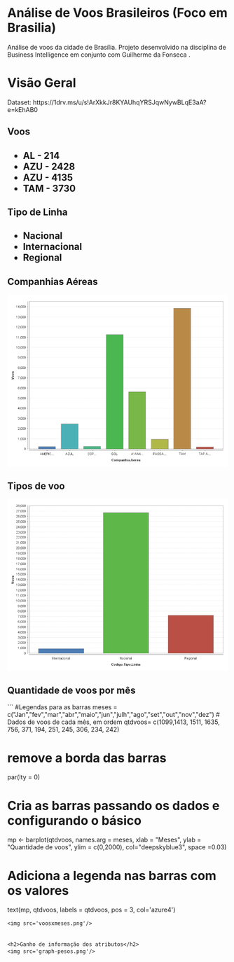 # Análise de Voos Brasileiros (Foco em Brasilia)
Análise de voos da cidade de Brasília. Projeto desenvolvido na disciplina de Business Intelligence em conjunto com Guilherme da Fonseca .

<h1>Visão Geral</h1>
Dataset: https://1drv.ms/u/s!ArXkkJr8KYAUhqYRSJqwNywBLqE3aA?e=kEhAB0
<h2>Voos<h2>
<ul>
    <li>AL - 214</li>
    <li>AZU - 2428</li>
    <li>AZU - 4135</li>
    <li>TAM - 3730</li>
</ul>


<h2>Tipo de Linha<h2>
<ul>
    <li>Nacional</li>
    <li>Internacional</li>
    <li>Regional</li>
</ul>

<h2>Companhias Aéreas</h2>
<img src='companhias.png'/>

<h2>Tipos de voo</h2>
<img src='tiposdevoo.png'/>


<h2>Quantidade de voos por mês</h2>
```
#Legendas para as barras
meses = c("Jan","fev","mar","abr","maio","jun","julh","ago","set","out","nov","dez")
# Dados de voos de cada mês, em ordem
qtdvoos= c(1099,1413, 1511, 1635, 756, 371, 194, 251, 245, 306, 234, 242)

# remove a borda das barras
par(lty = 0)

# Cria as barras passando os dados e configurando o básico
 mp <- barplot(qtdvoos, names.arg = meses, xlab = "Meses", 
    ylab = "Quantidade de voos", ylim = c(0,2000), col="deepskyblue3", space =0.03)
# Adiciona a legenda nas barras com os valores
text(mp, qtdvoos, labels = qtdvoos, pos = 3, col='azure4')
```
<img src='voosxmeses.png'/>


<h2>Ganho de informação dos atributos</h2>
<img src='graph-pesos.png'/>







